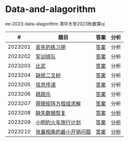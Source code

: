 # Data-and-alagorithm

ee-2023-data-alagorithm
清华大学2023秋数算oj

|    #    | 题目                                                 | 答案                   | 分析                    | 
| :-----: | ---------------------------------------------------- | ---------------------- | ------------------------ | 
| 2023201 | [丢失的练习册](oj1-丢失的练习册/Readme.md)                   | [答案](oj1-丢失的练习册/answer1.1-yyc.cpp) | 分析 |
| 2023202 | [军训排队](oj2-军训排队/Readme.md)                           | [答案](oj2-军训排队/oj2-yyc.cpp) | 分析 | 
| 2023203 | [比武](oj3-比武/Readme.md)                                  | [答案](oj3-比武/answer3.1-yyc.cpp) | 分析 |
| 2023204 | [缺损二叉树](oj4-缺损二叉树/Readme.md)                       | [答案](oj4-缺损二叉树/answer4.1-yyc.cpp) | 分析 | 
| 2023205 | [信息传递](oj5-信息传递/Readme.md)                           | [答案](oj5-信息传递/answer5.1-yyc.cpp) | 分析 | 
| 2023206 | [跳跳乐](oj6-跳跳乐/Readme.md)                               | [答案](oj6-跳跳乐/answer6.1-yyc.cpp) | 分析 | 
| 2023207 | [带限矩阵方程组求解](oj7-带限矩阵方程组求解/Readme.md)         | [答案](oj7-带限矩阵方程组求解/oj7-yyc.cpp) | 分析 |
| 2023208 | [缺失数据恢复](oj8-缺失数据恢复/Readme.md)                    | [答案](oj8-缺失数据恢复/oj8answer-yyc.cpp) | [分析](oj8-缺失数据恢复/analyze.md) |
| 2023209 | [小明的火车旅行计划](oj9-小明的火车旅行计划/Readme.md)         | [答案](oj9-小明的火车旅行计划/answer9-yyc.cpp) | [分析](oj9-小明的火车旅行计划/analyze.md) | 
| 2023210 | [张量相乘的最小开销问题](oj10-张量相乘的最小开销问题/Readme.md) | [答案](oj10-张量相乘的最小开销问题/oj10-yyc.cpp) | [分析](oj10-张量相乘的最小开销问题/analyse.md) | 
